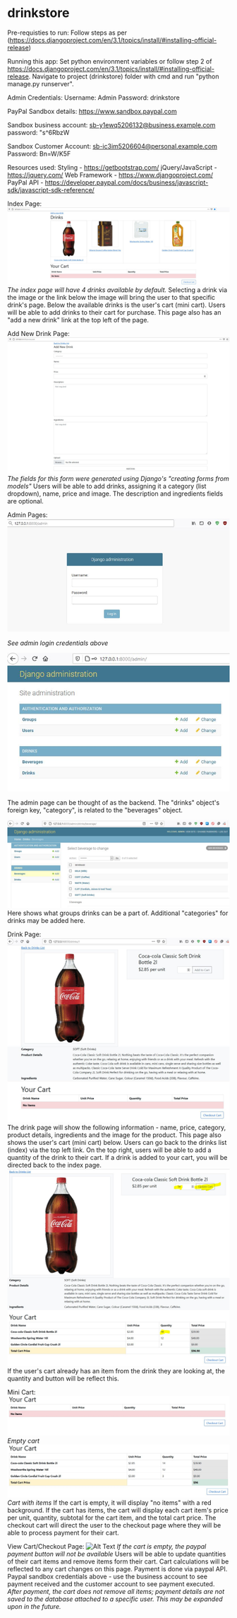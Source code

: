 # drinkstore
Pre-requisties to run:
Follow steps as per (https://docs.djangoproject.com/en/3.1/topics/install/#installing-official-release)

Running this app:
Set python environment variables or follow step 2 of https://docs.djangoproject.com/en/3.1/topics/install/#installing-official-release.
Navigate to project (drinkstore) folder with cmd and run "python manage.py runserver".

Admin Credentials:
Username: Admin
Password: drinkstore

PayPal Sandbox details:
https://www.sandbox.paypal.com

Sandbox business account:
sb-y1ewq5206132@business.example.com
password: "s^6RbzW

Sandbox Customer Account:
sb-ic3im5206604@personal.example.com
Password: Bn=W/K5F
   
Resources used:
Styling - https://getbootstrap.com/
jQuery/JavaScript - https://jquery.com/ 
Web Framework - https://www.djangoproject.com/
PayPal API - https://developer.paypal.com/docs/business/javascript-sdk/javascript-sdk-reference/

Index Page:
![Alt text](media/readme/index.JPG?raw=true)
*The index page will have 4 drinks available by default.*
Selecting a drink via the image or the link below the image will bring the user to that specific drink's page.
Below the available drinks is the user's cart (mini cart). Users will be able to add drinks to their cart for purchase.
This page also has an "add a new drink" link at the top left of the page.

Add New Drink Page:
![Alt Text](media/readme/add_drink.JPG?raw=true "Add_Drink")
*The fields for this form were generated using Django's "creating forms from models"*
Users will be able to add drinks, assigning it a category (list dropdown), name, price and image. 
The description and ingredients fields are optional.

Admin Pages:
![Alt Text](media/readme/admin_login.JPG?raw=true "Admin_Login")

*See admin login credentials above*

![Alt Text](media/readme/admin_index.JPG?raw=true "Admin_Index")

The admin page can be thought of as the backend.
The "drinks" object's foreign key, "category", is related to the "beverages" object.

![Alt Text](media/readme/admin_beverages.JPG?raw=true "Admin_Beverages")
Here shows what groups drinks can be a part of.
Additional "categories" for drinks may be added here.

Drink Page:
![Alt Text](media/readme/drink.JPG?raw=true "Drink")
The drink page will show the following information - name, price, category, product details, ingredients and the image for the product.
This page also shows the user's cart (mini cart) below.
Users can go back to the drinks list (index) via the top left link.
On the top right, users will be able to add a quantity of the drink to their cart.
If a drink is added to your cart, you will be directed back to the index page.
![Alt Text](media/readme/drink_cart_rel.JPG?raw=true "Drink_Cart_Rel")
If the user's cart already has an item from the drink they are looking at, the quantity and button will be reflect this.

Mini Cart:
![Alt Text](media/readme/mini_cart_empty.JPG?raw=true "Mini_Cart_Empty")
*Empty cart*
![Alt Text](media/readme/mini_cart_items.JPG?raw=true "Mini_Cart_Items")
*Cart with items*
If the cart is empty, it will display "no items" with a red background.
If the cart has items, the cart will display each cart item's price per unit, quantity, subtotal for the cart item, and the total cart price.
The checkout cart will direct the user to the checkout page where they will be able to process payment for their cart.

View Cart/Checkout Page:
![Alt Text](media/uploads/readme/cart_checkout.JPG?raw=true)
*If the cart is empty, the paypal payment button will not be available*
Users will be able to update quantities of their cart items and remove items form their cart.
Cart calculations will be reflected to any cart changes on this page.
Payment is done via paypal API. 
Paypal sandbox credentials above - use the business account to see payment received and the customer account to see payment executed.
*After payment, the cart does not remove all items; payment details are not saved to the database attached to a specific user. This may be expanded upon in the future.*
